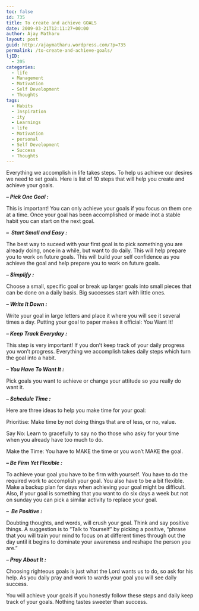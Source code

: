 ```yaml
---
toc: false
id: 735
title: To create and achieve GOALS
date: 2009-03-21T12:11:27+00:00
author: Ajay Matharu
layout: post
guid: http://ajaymatharu.wordpress.com/?p=735
permalink: /to-create-and-achieve-goals/
ljID:
  - 205
categories:
  - life
  - Management
  - Motivation
  - Self Development
  - Thoughts
tags:
  - Habits
  - Inspiration
  - ity
  - Learnings
  - life
  - Motivation
  - personal
  - Self Development
  - Success
  - Thoughts
---
```

Everything we accomplish in life takes steps. To help us achieve our desires we need to set goals. Here is list of 10 steps that will help you create and achieve your goals.

**_&#8211; Pick One Goal :_**

This is important! You can only achieve your goals if you focus on them one at a time. Once your goal has been accomplished or made inot a stable habit you can start on the next goal.

**_&#8211;  Start Small and Easy :_**

The best way to suceed with your first goal is to pick something you are already doing, once in a while, but want to do daily. This will help prepare you to work on future goals. This will build your self confidence as you achieve the goal and help prepare you to work on future goals.

**_&#8211; Simplify :_**

Choose a small, specific goal or break up larger goals into small pieces that can be done on a daily basis. Big successes start with little ones.

**_&#8211; Write It Down :_**

Write your goal in large letters and place it where you will see it several times a day. Putting your goal to paper makes it official: You Want It!

**_&#8211; Keep Track Everyday :_**

This step is very important! If you don&#8217;t keep track of your daily progress you won&#8217;t progress. Everything we accomplish takes daily steps which turn the goal into a habit.

**_&#8211; You Have To Want It :_**

Pick goals you want to achieve or change your attitude so you really do want it.

**_&#8211; Schedule Time :_**

Here are three ideas to help you make time for your goal:

Prioritise: Make time by not doing things that are of less, or no, value.

Say No: Learn to gracefully to say no tho those who asky for your time when you already have too much to do.

Make the Time: You have to MAKE the time or you won&#8217;t MAKE the goal.

**_&#8211; Be Firm Yet Flexible :_**

To achieve your goal you have to be firm with yourself. You have to do the required work to accomplish your goal. You also have to be a bit flexible. Make a backup plan for days when achieving your goal might be difficult. Also, if your goal is something that you want to do six days a week but not on sunday you can pick a similar activity to replace your goal.

**_&#8211;  Be Positive :_**

Doubting thoughts, and words, will crush your goal. Think and say positive things. A suggestion is to &#8220;Talk to Yourself&#8221; by picking a positive, &#8220;phrase that you will train your mind to focus on at different times through out the day until it begins to dominate your awareness and reshape the person you are.&#8221;

**_&#8211; Pray About It :_**

Choosing righteous goals is just what the Lord wants us to do, so ask for his help. As you daily pray and work to wards your goal you will see daily success.

You will achieve your goals if you honestly follow these steps and daily keep track of your goals. Nothing tastes sweeter than success.

